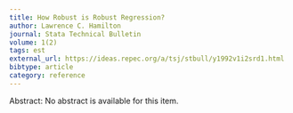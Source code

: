 ```yaml
---
title: How Robust is Robust Regression?
author: Lawrence C. Hamilton
journal: Stata Technical Bulletin
volume: 1(2)
tags: est
external_url: https://ideas.repec.org/a/tsj/stbull/y1992v1i2srd1.html
bibtype: article
category: reference
---
```

Abstract: No abstract is available for this item.
